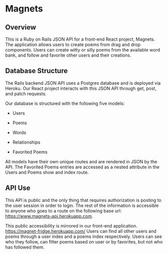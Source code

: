 # Magnets

## Overview

This is a Ruby on Rails JSON API for a front-end React project, Magnets. The
application allows users to create poems from drag and drop components. Users can create witty or silly poems from the available word bank, and follow and favorite other users and their creations.

## Database Structure

The Rails backend JSON API uses a Postgres database and is deployed via Heroku.
Our React project interacts with this JSON API through get, post, and patch
requests.

Our database is structured with the following five models:

* Users

* Poems

* Words

* Relationships

* Favorited Poems

All models have their own unique routes and are
rendered in JSON by the API. The Favorited Poems entries are accessed as a
nested attribute in the Users and Poems show and index route.

## API Use

This API is public and the only thing that requires authorization is posting to
the user session in order to login. The rest of the information is accessible to
anyone who goes to a route on the following base url:
https://www.magnets-api.herokuapp.com.

This public accessibility is mirrored in our front-end application.
https://magnet-fridge.herokuapp.com/
Users can find all other users and poems through a user index and a poems index respectively.
Users can see who they follow, can filter poems based on user or by favorites, but not who has followed them.
